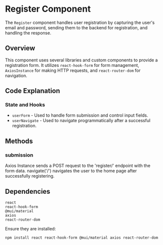 # Register Component

The `Register` component handles user registration by capturing the user's email and password, sending them to the backend for registration, and handling the response.

## Overview

This component uses several libraries and custom components to provide a registration form. It utilizes `react-hook-form` for form management, `AxiosInstance` for making HTTP requests, and `react-router-dom` for navigation.

## Code Explanation

### State and Hooks

- `userForm` - Used to handle form submission and control input fields.
- `userNavigate` - Used to navigate programmatically after a successful registration.

## Methods

### submission

Axios Instance sends a POST request to the 'register/' endpoint with the form data.
navigate('/') navigates the user to the home page after successfully registering.

## Dependencies

    react
    react-hook-form
    @mui/material
    axios
    react-router-dom

Ensure they are installed:

```bash
npm install react react-hook-form @mui/material axios react-router-dom
```
